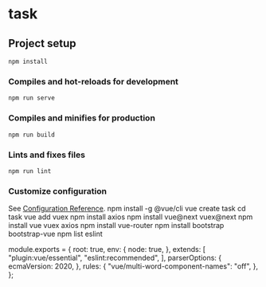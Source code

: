 # task

## Project setup
```
npm install
```

### Compiles and hot-reloads for development
```
npm run serve
```

### Compiles and minifies for production
```
npm run build
```

### Lints and fixes files
```
npm run lint
```

### Customize configuration
See [Configuration Reference](https://cli.vuejs.org/config/).
npm install -g @vue/cli
vue create task
cd task
vue add vuex
npm install axios
npm install vue@next vuex@next
npm install vue vuex axios
npm install vue-router
npm install bootstrap bootstrap-vue
npm list eslint

<!-- .eslintrc.js file -->

module.exports = {
    root: true,
    env: {
      node: true,
    },
    extends: [
      "plugin:vue/essential",
      "eslint:recommended",
    ],
    parserOptions: {
      ecmaVersion: 2020,
    },
    rules: {
      "vue/multi-word-component-names": "off",
    },
  };
  







  